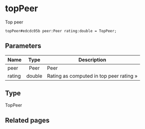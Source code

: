 # topPeer
Top peer

```
topPeer#edcdc05b peer:Peer rating:double = TopPeer;
```

## Parameters
| Name | Type | Description |
| ---- | :----: | ----------- |
| peer | Peer | Peer |
| rating | double | Rating as computed in top peer rating » |


## Type
TopPeer

## Related pages
